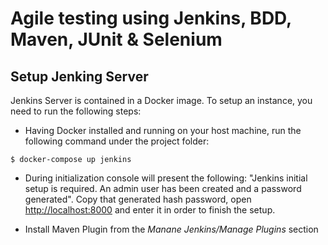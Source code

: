 
# Agile testing using Jenkins, BDD, Maven, JUnit & Selenium

## Setup Jenking Server

Jenkins Server is contained in a Docker image. To setup an instance, you need to run the following steps:

* Having Docker installed and running on your host machine, run the following command under the project folder:

```
$ docker-compose up jenkins
```

* During initialization console will present the following: "Jenkins initial setup is required. An admin user has been created and a password generated". Copy that generated hash password, open [http://localhost:8000](http://localhost:8000) and enter it in order to finish the setup.

* Install Maven Plugin from the *Manane Jenkins/Manage Plugins* section
